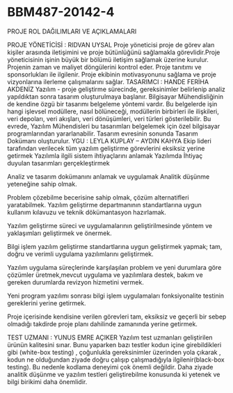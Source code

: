 # BBM487-20142-4

PROJE ROL DAĞILIMLARI VE AÇIKLAMALARI

PROJE YÖNETİCİSİ : RIDVAN UYSAL
Proje yöneticisi proje de görev alan kişiler arasında iletişimini ve  proje bütünlüğünü sağlamakla görevlidir.Proje yöneticisinin işinin büyük bir bölümü iletişim sağlamak üzerine kurulur. Projenin zaman ve maliyet döngülerini kontrol eder. Proje tanıtımı ve sponsorlukları ile ilgilenir. Proje ekibinin motivasyonunu sağlama ve proje vizyonlarına ilerleme çalışmalarını sağlar.
TASARIMCI : HANDE FERİHA AKDENİZ
Yazılım - proje geliştirme sürecinde, gereksinimler belirlenip analiz yapıldıktan sonra tasarım oluşturulmaya başlanır. Bilgisayar Mühendisliğinin de kendine özgü bir tasarımı belgeleme yöntemi vardır. Bu belgelerde işin hangi işlevsel modüllere, nasıl bölüneceği, modüllerin birbirleri ile ilişkileri, veri depoları, veri akışları, veri dönüşümleri, veri türleri gösterilebilir. Bu evrede, Yazılım Mühendisleri bu tasarımları belgelemek için özel bilgisayar programlarından yararlanabilir. Tasarım evresinin sonunda Tasarım Dokümanı oluşturulur.
YGU : LEYLA KUPLAY – AYDIN KAHYA
Ekip lideri tarafından verilecek tüm yazılım geliştirme görevlerini eksiksiz yerine getirmek
Yazılımla ilgili sistem ihtiyaçlarını anlamak
Yazılımda İhtiyaç duyulan tasarımları gerçekleştirmek

Analiz ve tasarım dokümanını anlamak ve uygulamak
Analitik düşünme yeteneğine sahip olmak.

 Problem çözebilme becerisine sahip olmak, çözüm alternatifleri yaratabilmek.
Yazılım geliştirme departmanının standartlarına uygun kullanım kılavuzu ve teknik dökümantasyon hazırlamak.

 Yazılım geliştirme süreci ve uygulamalarının geliştirilmesinde yöntem ve yaklaşımları geliştirmek ve önermek.

Bilgi işlem yazılım geliştirme standartlarına uygun geliştirmek yapmak; tam, doğru ve verimli uygulama yazılımlarını geliştirmek.

Yazılım uygulama süreçlerinde karşılaşılan problem ve yeni durumlara göre çözümler üretmek,mevcut uygulama ve yazılımlara destek, bakım ve gereken durumlarda revizyon hizmetini vermek.

Yeni program yazılımı sonrası bilgi işlem uygulamaları fonksiyonalite testinin gereklerini yerine getirmek.

 Proje içerisinde kendisine verilen görevleri tam, eksiksiz ve geçerli bir sebep olmadığı takdirde proje planı dahilinde zamanında yerine getirmek.

TEST UZMANI : YUNUS EMRE AÇIKER 
Yazılım test uzmanları geliştirilen ürünün kalitesini sınar. Bunu yaparken bazı testler kodun içine girebildikleri gibi (white-box testing) , çoğunlukla gereksinimler üzerinden yola çıkarak ,  kodun ne olduğundan ziyade doğru çalışıp çalışmadığıyla ilgilenir(black-box testing). Bu nedenle kodlama deneyimi çok önemli değildir. Daha ziyade analitik düşünme ve yazılım testleri geliştirebilme konusunda ki yetenek ve bilgi birikimi daha önemlidir. 
